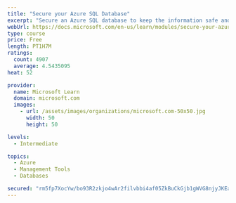 ```yaml
---
title: "Secure your Azure SQL Database"
excerpt: "Secure an Azure SQL database to keep the information safe and diagnose potential security concerns as they happen."
webUrl: https://docs.microsoft.com/en-us/learn/modules/secure-your-azure-sql-database/
type: course
price: Free
length: PT1H7M
ratings:
  count: 4907
  average: 4.5435095
heat: 52

provider:
  name: Microsoft Learn
  domain: microsoft.com
  images:
    - url: /assets/images/organizations/microsoft.com-50x50.jpg
      width: 50
      height: 50

levels:
  - Intermediate

topics:
  - Azure
  - Management Tools
  - Databases

secured: "rm5fp7XocYw/bo93R2zkjo4wAr2filvbbi4af05ZkBuCkGjb1gWVG8njyJKEaeofLllR/4wrjBicQm4AaTLiehiiPke5fO44IoU3fWlbU2eTnIImWpuNIFoUTFRKvoQJS1iu355HbG3aHIO9aC+f4gA/JPhnCzW33wnj9/bU/HybD2UP0KYtCW4Vo9hz6r2X/MduuLsrb/7430YCSLHAasB1JxauNvS9bQjCdTZG+K75KyV0fPZzGf/gvD9ljrFhbWWPD1D6z6oMMdN4/pCoIxbxvRRLvfXM1IeZ0xDWMZku/SfRByg2Ic89yKuzdDiYjlLnEO0rMpvF5+5HP/z7uwwa7qbfX4sGg4JihtbKcqLu4CjwwwdYL4mWXqTTPSUoCoSxqbeGu73pH+BWPsonAaJAMt8AG+ZIJ6UF3wTwYFY=;F+LKrh7wRIJdk4j2pE60hg=="
---
```


